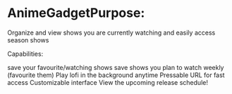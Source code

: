 # AnimeGadgetPurpose:

Organize and view shows you are currently watching and easily access season shows

Capabilities:

save your favourite/watching shows
save shows you plan to watch weekly (favourite them)
Play lofi in the background anytime
Pressable URL for fast access
Customizable interface
View the upcoming release schedule!
